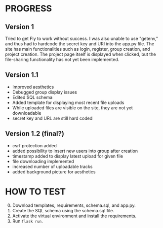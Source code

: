 # PROGRESS

## Version 1

Tried to get Fly to work without success.
I was also unable to use "getenv," and thus had to hardcode the secret key and URI into the app.py file.
The site has main functionalities such as login, register, group creation, and project creation.
The project page itself is displayed when clicked, but the file-sharing functionality has not yet been implemented.

## Version 1.1

- Improved aesthetics
- Debugged group display issues
- Edited SQL schema
- Added template for displaying most recent file uploads
- While uploaded files are visible on the site, they are not yet downloadable
- secret key and URL are still hard coded

## Version 1.2 (final?)

- csrf protection added
- added possibility to insert new users into group after creation
- timestamp added to display latest upload for given file
- file downloading implemented
- increased number of uploadable tracks
- added background picture for aesthetics


# HOW TO TEST

0. Download templates, requirements, schema.sql, and app.py.
1. Create the SQL schema using the schema.sql file.
2. Activate the virtual environment and install the requirements.
3. Run `flask run`.




